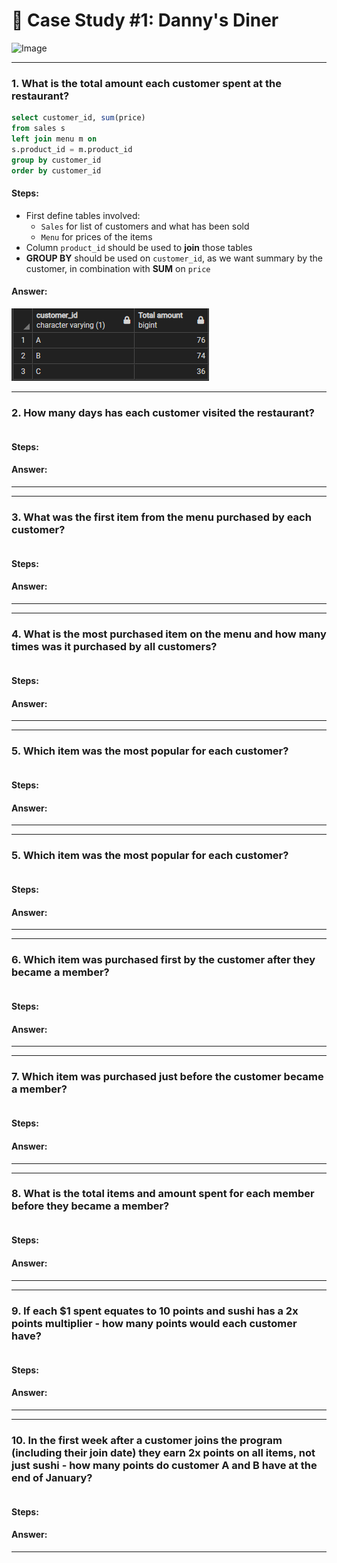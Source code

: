 # 🍜 Case Study #1: Danny's Diner 
<img src="https://user-images.githubusercontent.com/81607668/127727503-9d9e7a25-93cb-4f95-8bd0-20b87cb4b459.png" alt="Image" width="500" height="520">

***
### 1. What is the total amount each customer spent at the restaurant?

````sql
select customer_id, sum(price)
from sales s
left join menu m on
s.product_id = m.product_id
group by customer_id
order by customer_id
````

#### Steps:
- First define tables involved:
  - `Sales` for list of customers and what has been sold
  - `Menu` for prices of the items
- Column `product_id` should be used to **join** those tables
- **GROUP BY** should be used on `customer_id`, as we want summary by the customer, in combination with **SUM** on `price`

#### Answer:
<img src="https://raw.githubusercontent.com/andriibaranets/8-Week-SQL-Challenge/main/Case%20Study%20%231%20-%20Danny's%20Diner/Results/Answer%201.png" >



***
### 2. How many days has each customer visited the restaurant?

````sql

````

#### Steps:



#### Answer:


***

***
### 3. What was the first item from the menu purchased by each customer?

````sql

````

#### Steps:



#### Answer:


***

***
### 4. What is the most purchased item on the menu and how many times was it purchased by all customers?

````sql

````

#### Steps:



#### Answer:


***

***
### 5. Which item was the most popular for each customer?

````sql

````

#### Steps:



#### Answer:


***

***
### 5. Which item was the most popular for each customer?

````sql

````

#### Steps:



#### Answer:


***

***
### 6. Which item was purchased first by the customer after they became a member?

````sql

````

#### Steps:



#### Answer:


***

***
### 7. Which item was purchased just before the customer became a member?

````sql

````

#### Steps:



#### Answer:


***

***
### 8. What is the total items and amount spent for each member before they became a member?

````sql

````

#### Steps:



#### Answer:


***

***
### 9. If each $1 spent equates to 10 points and sushi has a 2x points multiplier - how many points would each customer have?

````sql

````

#### Steps:



#### Answer:


***

***
### 10. In the first week after a customer joins the program (including their join date) they earn 2x points on all items, not just sushi - how many points do customer A and B have at the end of January?

````sql

````

#### Steps:



#### Answer:


***